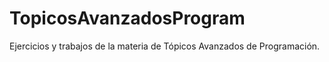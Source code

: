 # TopicosAvanzadosProgram
Ejercicios y trabajos de la materia de Tópicos Avanzados de Programación.

